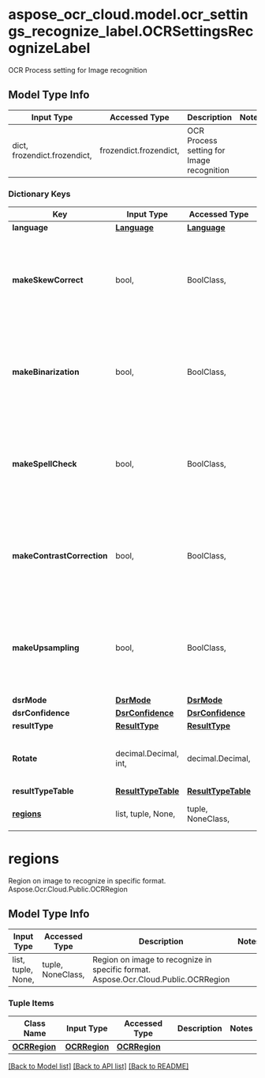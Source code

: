# aspose_ocr_cloud.model.ocr_settings_recognize_label.OCRSettingsRecognizeLabel

OCR Process setting for Image recognition

## Model Type Info
Input Type | Accessed Type | Description | Notes
------------ | ------------- | ------------- | -------------
dict, frozendict.frozendict,  | frozendict.frozendict,  | OCR Process setting for Image recognition | 

### Dictionary Keys
Key | Input Type | Accessed Type | Description | Notes
------------ | ------------- | ------------- | ------------- | -------------
**language** | [**Language**](Language.md) | [**Language**](Language.md) |  | [optional] 
**makeSkewCorrect** | bool,  | BoolClass,  | Option to enable skew correction algorithm. True by default | [optional] if omitted the server will use the default value of False
**makeBinarization** | bool,  | BoolClass,  | Option to enable binarization algorithm. False by default | [optional] if omitted the server will use the default value of False
**makeSpellCheck** | bool,  | BoolClass,  | Option to enable spell checking and correction algorithm. False by default | [optional] if omitted the server will use the default value of False
**makeContrastCorrection** | bool,  | BoolClass,  | Option to enable image contrast correction algorithm. True by default | [optional] if omitted the server will use the default value of False
**makeUpsampling** | bool,  | BoolClass,  | Option to enable image up-sampling algorithm to improve quality. True by default | [optional] if omitted the server will use the default value of False
**dsrMode** | [**DsrMode**](DsrMode.md) | [**DsrMode**](DsrMode.md) |  | [optional] 
**dsrConfidence** | [**DsrConfidence**](DsrConfidence.md) | [**DsrConfidence**](DsrConfidence.md) |  | [optional] 
**resultType** | [**ResultType**](ResultType.md) | [**ResultType**](ResultType.md) |  | [optional] 
**Rotate** | decimal.Decimal, int,  | decimal.Decimal,  | Rotate image&gt; | [optional] value must be a 32 bit integer
**resultTypeTable** | [**ResultTypeTable**](ResultTypeTable.md) | [**ResultTypeTable**](ResultTypeTable.md) |  | [optional] 
**[regions](#regions)** | list, tuple, None,  | tuple, NoneClass,  | Region on image to recognize in specific format. Aspose.Ocr.Cloud.Public.OCRRegion | [optional] 

# regions

Region on image to recognize in specific format. Aspose.Ocr.Cloud.Public.OCRRegion

## Model Type Info
Input Type | Accessed Type | Description | Notes
------------ | ------------- | ------------- | -------------
list, tuple, None,  | tuple, NoneClass,  | Region on image to recognize in specific format. Aspose.Ocr.Cloud.Public.OCRRegion | 

### Tuple Items
Class Name | Input Type | Accessed Type | Description | Notes
------------- | ------------- | ------------- | ------------- | -------------
[**OCRRegion**](OCRRegion.md) | [**OCRRegion**](OCRRegion.md) | [**OCRRegion**](OCRRegion.md) |  | 

[[Back to Model list]](../../README.md#documentation-for-models) [[Back to API list]](../../README.md#documentation-for-api-endpoints) [[Back to README]](../../README.md)

